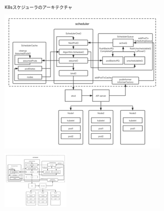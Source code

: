 K8sスケジューラのアーキテクチャ

![アーキテクチャ](../Pic/K8s_Scheduler-Architecture.png)

<img src="../Pic/K8s_Scheduler-Architecture.png" alt="Logo" width="200" />
